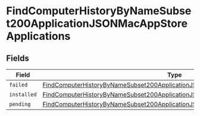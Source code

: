# FindComputerHistoryByNameSubset200ApplicationJSONMacAppStoreApplications


## Fields

| Field                                                                                                                                                                                               | Type                                                                                                                                                                                                | Required                                                                                                                                                                                            | Description                                                                                                                                                                                         |
| --------------------------------------------------------------------------------------------------------------------------------------------------------------------------------------------------- | --------------------------------------------------------------------------------------------------------------------------------------------------------------------------------------------------- | --------------------------------------------------------------------------------------------------------------------------------------------------------------------------------------------------- | --------------------------------------------------------------------------------------------------------------------------------------------------------------------------------------------------- |
| `failed`                                                                                                                                                                                            | [FindComputerHistoryByNameSubset200ApplicationJSONMacAppStoreApplicationsFailed](../../models/operations/findcomputerhistorybynamesubset200applicationjsonmacappstoreapplicationsfailed.md)[]       | :heavy_minus_sign:                                                                                                                                                                                  | N/A                                                                                                                                                                                                 |
| `installed`                                                                                                                                                                                         | [FindComputerHistoryByNameSubset200ApplicationJSONMacAppStoreApplicationsInstalled](../../models/operations/findcomputerhistorybynamesubset200applicationjsonmacappstoreapplicationsinstalled.md)[] | :heavy_minus_sign:                                                                                                                                                                                  | N/A                                                                                                                                                                                                 |
| `pending`                                                                                                                                                                                           | [FindComputerHistoryByNameSubset200ApplicationJSONMacAppStoreApplicationsPending](../../models/operations/findcomputerhistorybynamesubset200applicationjsonmacappstoreapplicationspending.md)[]     | :heavy_minus_sign:                                                                                                                                                                                  | N/A                                                                                                                                                                                                 |